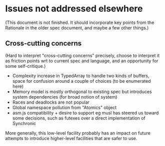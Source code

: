 # Issues not addressed elsewhere

(This document is not finished.  It should incorporate key points from the Rationale in the older spec document, and maybe a few other things.)

## Cross-cutting concerns

(Hard to interpret "cross-cutting concerns" precisely, choose to interpret it as friction points wrt to current spec and language, and an opportunity for some self-critique.)

* Complexity increase in TypedArray to handle two kinds of buffers, space for confusion around a couple of choices (to be enumerated here)
* Memory model is mostly orthogonal to existing spec but introduces system dependencies (for broad notion of system)
* Races and deadlocks are not popular
* Global namespace pollution from "Atomics" object
* asm.js compatibility + desire to support eg musl has steered us toward some decisions, such as futexes over a direct implementation of Synchronic

More generally, this low-level facility probably has an impact on future attempts to introduce higher-level facilities that are safer to use.
